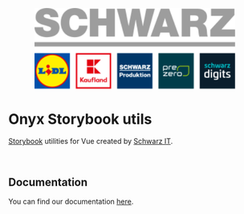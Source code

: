 <p>
  <a href="https://gruppe.schwarz">
  <div align="center">
    <img src="https://raw.githubusercontent.com/SchwarzIT/onyx/main/.github/schwarz-group.svg" width="400px" />
    </div>
  </a>
</p>

# Onyx Storybook utils

[Storybook](https://storybook.js.org) utilities for Vue created by [Schwarz IT](https://it.schwarz).

<br />

## Documentation

You can find our documentation [here](https://onyx.schwarz/packages/storybook-utils.html).
